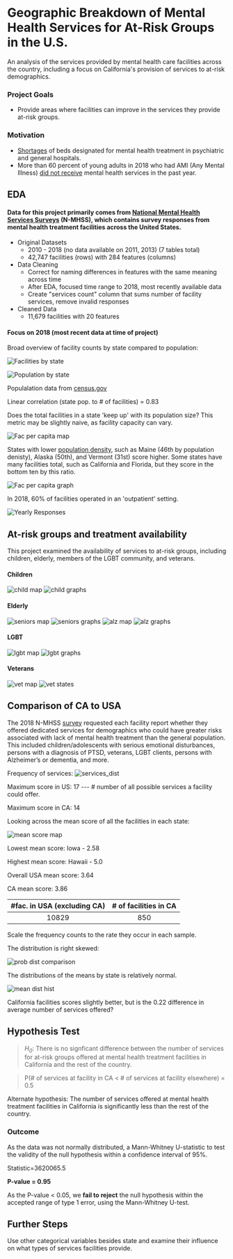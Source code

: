 # Geographic Breakdown of Mental Health Services for At-Risk Groups in the U.S.

An analysis of the services provided by mental health care facilities across the country, including a focus on California's provision of services to at-risk demographics.


### Project Goals
- Provide areas where facilities can improve in the services they provide at-risk groups.

### Motivation
- [Shortages](http://www.samhsa.gov/data/sites/default/files/cbhsq-reports/NMHSS-2018.pdf) of beds designated for mental health treatment in psychiatric and general hospitals.
- More than 60 percent of young adults in 2018 who had AMI (Any Mental Illness) [did not receive](https://nbviewer.jupyter.org/github/crunker99/U.S.-Mental-Health-Facilities/blob/master/data/NSDUHNationalFindingsReport2018.pdf) mental health services in the past year.


## EDA

 #### Data for this project primarily comes from  [National Mental Health Services Surveys](https://www.datafiles.samhsa.gov/study-series/national-mental-health-services-survey-n-mhss-nid13521) (N-MHSS), which contains survey responses from mental health treatment facilities across the United States.

- Original Datasets
    * 2010 - 2018 (no data available on 2011, 2013) (7 tables total)
    * 42,747 facilities (rows) with 284 features (columns)
- Data Cleaning
    * Correct for naming differences in features with the same meaning across time
    * After EDA, focused time range to 2018, most recently available data
    * Create "services count" column that sums number of facility services, remove invalid responses
- Cleaned Data
    * 11,679 facilities with 20 features



#### Focus on 2018 (most recent data at time of project)

Broad overview of facility counts by state compared to population:

![Facilities by state](images/facByState.jpeg)

![Population by state](images/popByState.jpeg)

Populalation data from [census.gov](https://www.census.gov/newsroom/press-kits/2018/pop-estimates-national-state.html)

Linear correlation (state pop. to # of facilities) = 0.83

Does the total facilities in a state 'keep up' with its population size? This metric may be slightly naive, as facility capacity can vary.

![Fac per capita map](images/facPerCapitaByState.jpeg)

States with lower [population density](https://en.wikipedia.org/wiki/List_of_states_and_territories_of_the_United_States_by_population_density), such as Maine (46th by population denisty), Alaska (50th), and Vermont (31st) score higher. Some states have many facilities total, such as California and Florida, but they score in the bottom ten by this ratio.

![Fac per capita graph](images/topten1.jpeg)

In 2018, 60% of facilities operated in an 'outpatient' setting.

![Yearly Responses](images/settingproportions.jpeg)

## At-risk groups and treatment availability 

This project examined the availability of services to at-risk groups, including children, elderly, members of the LGBT community, and veterans. 

#### Children

![child map](images/children_map.jpeg)
![child graphs](images/children_states.jpeg)


#### Elderly

![seniors map](images/seniors_map.jpeg)
![seniors graphs](images/seniors_states.jpeg)
![alz map](images/alz_d_map.jpeg)
![alz graphs](images/alz_d_states.jpeg)


#### LGBT

![lgbt map](images/lgbt_map.jpeg)
![lgbt graphs](images/lgbt_states.jpeg)

#### Veterans

![vet map](images/vet_map.jpeg)
![vet states](images/vet_states.jpeg)


## Comparison of CA to USA


The 2018 N-MHSS [survey](https://nbviewer.jupyter.org/github/crunker99/U.S.-Mental-Health-Facilities/blob/master/data/NMHSS2018DS0001infoquestionnairespecs.pdf) requested each facility  report whether they offered dedicated services for demographics who could have greater risks associated with lack of mental health treatment than the general population. This included children/adolescents with serious emotional disturbances, persons with a diagnosis of PTSD, veterans, LGBT clients, persons with Alzheimer’s or dementia, and more.

Frequency of services:
![services_dist](images/services_dist.jpeg)

Maximum score in US: 17 --- # number of all possible services a facility could offer.

Maximum score in CA: 14


Looking across the mean score of all the facilities in each state:

![mean score map](images/mean_score_map.jpeg)

Lowest mean score: Iowa - 2.58

Highest mean score: Hawaii - 5.0

Overall USA mean score: 3.64

CA mean score: 3.86

|#fac. in USA (excluding CA)|# of facilities in CA|
|:---:|:---:|
|10829|850|

Scale the frequency counts to the rate they occur in each sample.

The distribution is right skewed:

![prob dist comparison](images/prob_dist1.jpeg)

The distributions of the means by state is relatively normal.


![mean dist hist](images/mean_dist.png)

California facilities scores slightly better, but is the 0.22 difference in average number of services offered?

## Hypothesis Test

>*H<sub>0</sub>*: There is no signficant difference between the number of services for at-risk groups offered at mental health treatment facilities in California and the rest of the country.

>P(# of services at facility in CA < # of services at facility elsewhere) = 0.5

Alternate hypothesis: The number of services offered at mental health treatment facilities in California is significantly less than the rest of the country.



### Outcome
As the data was not normally distributed, a Mann-Whitney U-statistic to test the validity of the null hypothesis within a confidence interval of 95%.

Statistic=3620065.5

**P-value = 0.95**

As the P-value < 0.05, we **fail to reject** the null hypothesis within the accepted range of type 1 error, using the Mann-Whitney U-test. 

## Further Steps

Use other categorical variables besides state and examine their influence on what types of services facilities provide. 